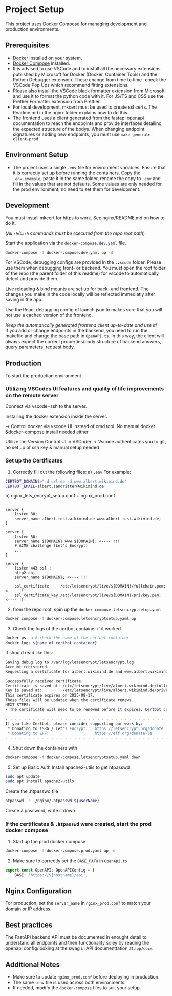 # Project Setup

This project uses Docker Compose for managing development and production environments.

## Prerequisites

- [Docker](https://www.docker.com/get-started) installed on your system.
- [Docker Compose](https://docs.docker.com/compose/) installed.
- It is advised to use VSCode and to install all the necessary extensions published by Microsoft for Docker (Docker, Container Tools) and the Python Debugger extension. These change from time to time -check the VSCode Pop Ups which recommend fitting extensions.
- Please also install the VSCode black formatter extension from Microsoft and use it to format the python code with it. For JS/TS and CSS use the Prettier Formatter extension from Prettier.
- For local development, mkcert must be used to create ssl certs. The Readme.md in the nginx folder explains how to do this.
- The frontend uses a client generated from the fastapi openapi documentation to reach the endpoints and provide interfaces detailing the expected structure of the bodys. When changing endpoint signatures or adding new endpoints, you must use `make generate-client-prod`

## Environment Setup

- The project uses a single `.env` file for environment variables. Ensure that it is correctly set up before running the containers. Copy the `.env.example`, paste it in the same folder, rename the copy to `.env` and fill in the values that are not defaults. Some values are only needed for the prod environment, no need to set them for development.


## Development
You must install mkcert for https to work. See nginx/README.md on how to do it.


(*All `sh`/`bash` commands must be executed from the repo root path*)

Start the application via the `docker-compose.dev.yaml` file.    

```sh
docker-compose -f docker-compose.dev.yaml up -d
```

For VSCode, debugging configs are provided in the `.vscode` folder. Please use them when debugging front- or backend. You must open the root folder of the repo (the parent folder of this readme) for vscode to automatically detect and provide them.

Live reloading & bind mounts are set up for back- and frontend. The changes you make in the code locally will be reflected immediatly after saving in the app.

Use the React debugging config of launch.json to makes sure that you will not use a cached version of the frontend.

*Keep the automatically generated frontend client up-to-date and use it!*    
If you add or change endpoints in the backend, you need to run the makefile and change the base path in `OpenAPI.ts`. In this way, the client will always expect the correct properties/body structure of backend answers, query parameters,  request body.


## Production

To start the production environment

### Utilizing VSCodes UI features and quality of life improvements on the remote server
Connect via vscode+ssh to the server.

Installing the docker extension inside the server.

-> Control docker via vscode UI instead of cmd tool. No manual docker &docker-compose install needed either

Utilize the Version Control UI in VSCoder -> Vscode authenticates you to git, no set up of ssh key & manual setup needed

### Set up the Certificates
1. Correctly fill out the following files:
a) `.env`
For example:
```sh
CERTBOT_DOMAINS="-d url.de -d www.albert.wikimind.de"
CERTBOT_EMAIL=albert.sandritter@wikimind.de
```
b) nginx_lets_encrypt_setup.conf + nginx_prod.conf
```

server {
    listen 80;
    server_name albert-test.wikimind.de www.albert-test.wikimind.de;
}
```
```
server {
    listen 80;
    server_name ${DOMAIN} www.${DOMAIN}; <---- !!!
    # ACME challenge (Let’s Encrypt)
    ...
}

server {
    listen 443 ssl ;
    http2 on;
    server_name ${DOMAIN}; <---- !!!

    ssl_certificate     /etc/letsencrypt/live/${DOMAIN}/fullchain.pem; <---- !!!
    ssl_certificate_key /etc/letsencrypt/live/${DOMAIN}/privkey.pem; <---- !!!
```
2. from the repo root, spin up the `docker-compose.letsencryptsetup.yaml`
```sh
docker compose -f docker-compose.letsencryptsetup.yaml up
```
3. Check the logs of the certbot container if it worked.
```sh
docker ps -a # check the name of the certbot container
docker logs ${name_of_certbot_container}
```
It should read like this:
```sh
Saving debug log to /var/log/letsencrypt/letsencrypt.log
Account registered.
Requesting a certificate for albert.wikimind.de and www.albert.wikimind.de

Successfully received certificate.
Certificate is saved at: /etc/letsencrypt/live/albert.wikimind.de/fullchain.pem
Key is saved at:         /etc/letsencrypt/live/albert.wikimind.de/privkey.pem
This certificate expires on 2025-08-17.
These files will be updated when the certificate renews.
NEXT STEPS:
- The certificate will need to be renewed before it expires. Certbot can automatically renew the certificate in the background, but you may need to take steps to enable that functionality. See https://certbot.org/renewal-setup for instructions.

- - - - - - - - - - - - - - - - - - - - - - - - - - - - - - - - - - - - - - - -
If you like Certbot, please consider supporting our work by:
 * Donating to ISRG / Let's Encrypt:   https://letsencrypt.org/donate
 * Donating to EFF:                    https://eff.org/donate-le
- - - - - - - - - - - - - - - - - - - - - - - - - - - - - - - - - - - - - - - -
```
4. Shut down the containers with 
```sh
docker-compose -f docker-compose.letsencryptsetup.yaml down
```

5. Set up Basic Auth
Install apache2-utils to get htpasswd
```bash
sudo apt update
sudo apt install apache2-utils
```
Create the .htpasswd file
```sh
htpasswd -c ./nginx/.htpasswd ${userName}
```
Create a password, write it down


### If the certificates & `.htpasswd` were created, start the prod docker compose
1. Start up the prod docker compose
```sh
docker-compose -f docker-compose.prod.yaml up -d
```

2. Make sure to correctly set the `BASE_PATH` in `OpenApi.ts`
```ts
export const OpenAPI: OpenAPIConfig = {
    BASE: 'https://${hostname}/api',
```



## Nginx Configuration

For production, set the `server_name` in `nginx_prod.conf` to match your domain or IP address.

## Best practices
The FastAPI backend API must be documented in enought detail to understand all endpoints and their functionality soley by reading the openapi config/looking at the swag ui API documenttation at `app/docs`



## Additional Notes

- Make sure to update `nginx_prod.conf` before deploying in production.
- The same `.env` file is used across both environments.
- If needed, modify the `docker-compose` files to suit your setup.
